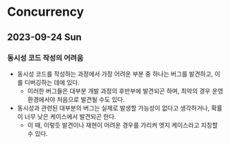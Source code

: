 # Concurrency
## 2023-09-24 Sun
### 동시성 코드 작성의 어려움
* 동시성 코드를 작성하는 과정에서 가장 어려운 부분 중 하나는 버그를 발견하고, 이를 디버깅하는 데에 있다.
    * 이러한 버그들은 대부분 개발 과정의 후반부에 발견되곤 하며, 최악의 경우 운영 환경에서야 처음으로 발견될 수도 있다.
* 동시성과 관련된 대부분의 버그는 실제로 발생할 가능성이 없다고 생각하거나, 확률이 너무 낮은 케이스에서 발견되곤 한다.
    * 이 때, 이렇듯 발견이나 재현이 어려운 경우를 가리켜 엣지 케이스라고 지칭할 수 있다.